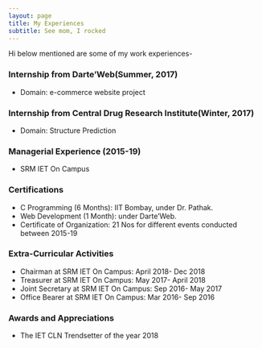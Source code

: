 ```yaml
---
layout: page
title: My Experiences 
subtitle: See mom, I rocked
---
```


Hi below mentioned are some of my work experiences-

### Internship from Darte’Web(Summer, 2017)
- Domain: e-commerce website project

### Internship from Central Drug Research Institute(Winter, 2017)
- Domain: Structure Prediction

### Managerial Experience (2015-19)
- SRM IET On Campus

### Certifications
- C Programming (6 Months): IIT Bombay, under Dr. Pathak. 
- Web Development (1 Month): under Darte’Web.
- Certificate of Organization: 21 Nos for different events conducted between 2015-19

### Extra-Curricular Activities
- Chairman at SRM IET On Campus: April 2018- Dec 2018
- Treasurer at SRM IET On Campus: May 2017- April 2018
- Joint Secretary at SRM IET On Campus: Sep 2016- May 2017
- Office Bearer at SRM IET On Campus: Mar 2016- Sep 2016

### Awards and Appreciations
- The IET CLN Trendsetter of the year 2018
